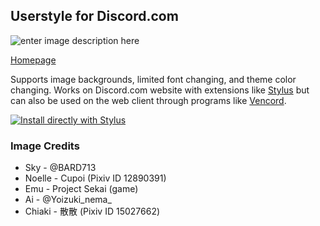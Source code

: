 ## Userstyle for Discord.com

![enter image description here](https://userstyles.world/preview/6203/2.webp)

[Homepage](https://userstyles.world/style/6203/customizable-discord)

Supports image backgrounds, limited font changing, and theme color changing. Works on Discord.com website with extensions like [Stylus](https://github.com/openstyles/stylus) but can also be used on the web client through programs like [Vencord](https://github.com/Vendicated/Vencord).

[![Install directly with Stylus](https://img.shields.io/badge/Install%20directly%20with-Stylus-00adad.svg)](https://raw.githubusercontent.com/uso-archive/data/flomaster/data/usercss/175085.user.css)

### Image Credits
* Sky - @BARD713
* Noelle - Cupoi (Pixiv ID 12890391)
* Emu - Project Sekai (game)
* Ai - @Yoizuki_nema_
* Chiaki - 散散 (Pixiv ID 15027662)
